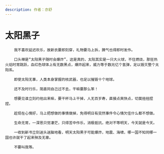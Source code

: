 ```yaml
---
description: 作者：亦舒
---
```


# 太阳黑子

        我不喜欢延迟欢乐，故新衣要即刻穿，礼物要马上拆，脾气也得即时发作。

        口头禅是“太阳黑子随时会爆炸”，这是真的，太阳其实是一只大火球，不住燃烧，那狂热火焰时常跳跃，血红色球体上有无数黑点，爆炸起来，威力等于数兆亿个氢弹，足以毁灭整个太阳系。

        即使太阳无事，人类本身掌握的核武器，也足以摧毁十个地球。

        还不及时行乐，简直同自己过不去，干嘛要那么笨！

        想要见谁立刻约他出来嘛，要干杯马上干掉，人无百岁寿，直接点爽快点，切莫扭扭捏捏。

        趁现在心情好，马上把想做的事情做掉，免得明日有突然事件令心情欠佳什么都不想做。

        生命无常，一深思只觉凄茫，只得苦中作乐，消极抵抗，绝对不等明天，今天就是今天。

        一收到新书立刻迷头迷脑地看，明天太阳黑子可能爆炸，地震、海啸，哪一国不知同哪一国也许就干了起来殃及无辜。

        不要叫我等。

